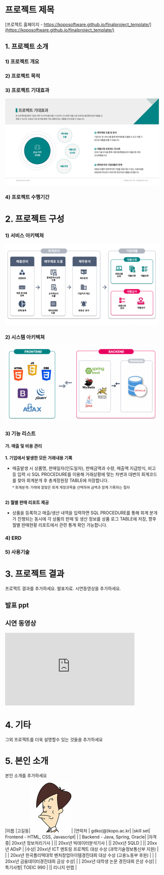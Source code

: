 # 프로젝트 제목

[프로젝트 홈페이지 - https://koposoftware.github.io/finalproject_template/](https://koposoftware.github.io/finalproject_template/)

## 1. 프로젝트 소개
### 1) 프로젝트 개요
### 2) 프로젝트 목적
### 3) 프로젝트 기대효과
<img src="/img_HanaBizUp/anticipated_result.png"/><br>
### 4) 프로젝트 수행기간


# 2. 프로젝트 구성
### 1) 서비스 아키텍쳐
<img src="/img_HanaBizUp/service_architecture.png"/><br>
### 2) 시스템 아키텍쳐
<img src="/img_HanaBizUp/system_architecture.png"/><br>

### 3) 기능 리스트
#### 가. 매출 및 비용 관리 
**1. 기업에서 발생한 모든 거래내용 기록** <br>
- 매출발생 시 상품명, 판매일자(인도일자), 판매금액과 수량, 매출액 지급방식, 비고 등 입력 시 SQL PROCEDURE를 이용해 거래상황에 맞는 차변과 대변의 회계코드를 찾아 회계분개 후 총계정원장 TABLE에 저장합니다.<br>
<sub>* 회계분개: 거래에 알맞은 회계 계정과목을 선택하여 금액과 함께 기록하는 절차</sub><br><br>


**2) 월별 판매 리포트 제공**<br>
- 상품을 등록하고 매출/생산 내역을 입력하면 SQL PROCEDURE를 통해 회계 분개가 진행되는 동시에 
각 상품의 판매 및 생산 정보를 상품 로그 TABLE에 저장, 향후 월별 판매현황 리포트에서 관련 통계 확인 가능합니다.<br>



### 4) ERD
### 5) 사용기술


# 3. 프로젝트 결과
프로젝트 결과를 추가하세요. 발표자료. 시연동영상을 추가하세요.

## 발표 ppt 


## 시연 동영상 

  <iframe width="424" height="238" src="https://www.youtube.com/embed/reOGfxYJre0" title="YouTube video player" frameborder="0" allow="accelerometer; autoplay; clipboard-write; encrypted-media; gyroscope; picture-in-picture" allowfullscreen></iframe>

# 4. 기타
그외 프로젝트를 더욱 설명할수 있는 것들을 추가하세요
 
# 5. 본인 소개

본인 소개를 추가하세요

|이름 |고길동|![gdKO](/gdko.jpg)|
|연락처 | gdko(@)kopo.ac.kr|
|skill set| Frontend - HTML, CSS, Javascript|
| | Backend - Java, Spring, Oracle|
|자격증| 20xx년 정보처리기사 |
|| 20xx년 빅데이터분석기사 |
|| 20xx년 SQLD |
|| 20xx년 ADsP |
|수상| 20xx년 ICT 멘토링 프로젝트 대상 수상 (과학기술정보통신부 지원)  |
| | 20xx년 한국폴리텍대학 벤처창업아이템경진대회 대상 수상 (고용노동부 후원)  |
| | 20xx년 금융데이터경진대회 금상 수상|
| | 20xx년 대학생 논문 경진대회 은상 수상|
|특기사항|  TOEIC 990 |
||  리니지 만랩 |


